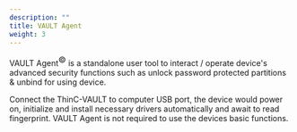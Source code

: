 ```yaml
---
description: ""
title: VAULT Agent
weight: 3
---
```



 VAULT Agent<sup><span style="font-size:15px ">&copy;</span></sup> is a standalone user tool to interact / operate device's advanced security functions such as unlock password protected partitions & unbind for using device. 
 
 Connect the ThinC-VAULT to computer USB port, the device would power on, initialize and install necessary drivers automatically and await to read fingerprint. VAULT Agent is not required to use the devices basic functions.